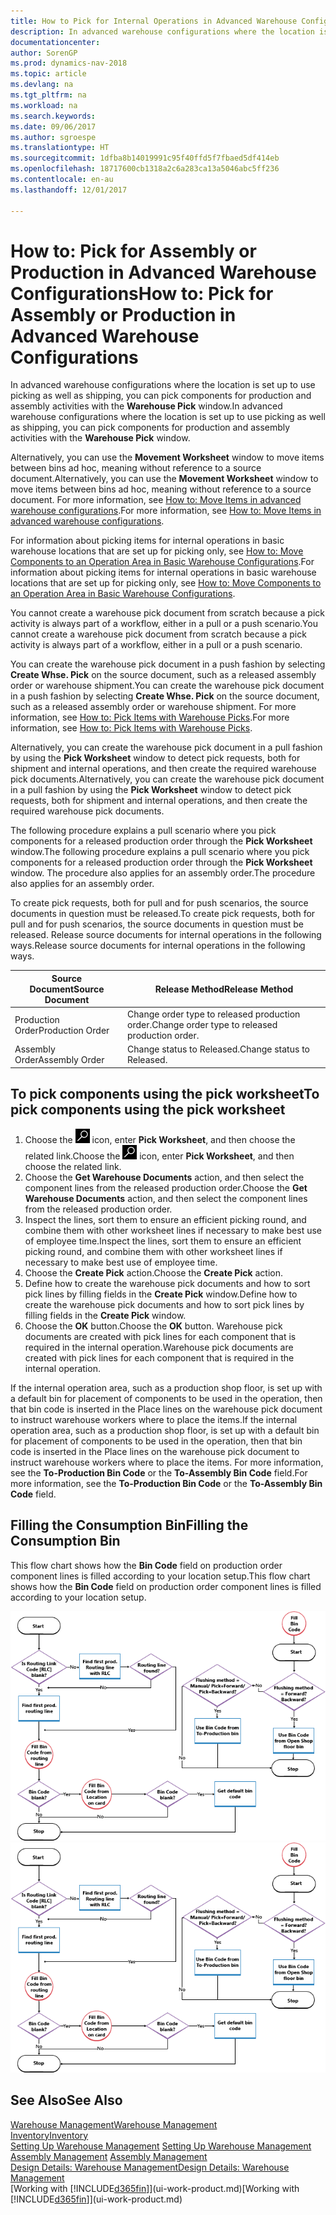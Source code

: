 ```yaml
---
title: How to Pick for Internal Operations in Advanced Warehouse Configurations
description: In advanced warehouse configurations where the location is set up to use picking as well as shipping, you can pick components for production and assembly activities with the **Warehouse Pick** window.
documentationcenter: 
author: SorenGP
ms.prod: dynamics-nav-2018
ms.topic: article
ms.devlang: na
ms.tgt_pltfrm: na
ms.workload: na
ms.search.keywords: 
ms.date: 09/06/2017
ms.author: sgroespe
ms.translationtype: HT
ms.sourcegitcommit: 1dfba8b14019991c95f40ffd5f7fbaed5df414eb
ms.openlocfilehash: 18717600cb1318a2c6a283ca13a5046abc5ff236
ms.contentlocale: en-au
ms.lasthandoff: 12/01/2017

---
```

# <a name="how-to-pick-for-assembly-or-production-in-advanced-warehouse-configurations"></a><span data-ttu-id="10c3d-103">How to: Pick for Assembly or Production in Advanced Warehouse Configurations</span><span class="sxs-lookup"><span data-stu-id="10c3d-103">How to: Pick for Assembly or Production in Advanced Warehouse Configurations</span></span>
<span data-ttu-id="10c3d-104">In advanced warehouse configurations where the location is set up to use picking as well as shipping, you can pick components for production and assembly activities with the **Warehouse Pick** window.</span><span class="sxs-lookup"><span data-stu-id="10c3d-104">In advanced warehouse configurations where the location is set up to use picking as well as shipping, you can pick components for production and assembly activities with the **Warehouse Pick** window.</span></span>  

<span data-ttu-id="10c3d-105">Alternatively, you can use the **Movement Worksheet** window to move items between bins ad hoc, meaning without reference to a source document.</span><span class="sxs-lookup"><span data-stu-id="10c3d-105">Alternatively, you can use the **Movement Worksheet** window to move items between bins ad hoc, meaning without reference to a source document.</span></span> <span data-ttu-id="10c3d-106">For more information, see [How to: Move Items in advanced warehouse configurations](warehouse-how-to-move-items-in-advanced-warehousing.md).</span><span class="sxs-lookup"><span data-stu-id="10c3d-106">For more information, see [How to: Move Items in advanced warehouse configurations](warehouse-how-to-move-items-in-advanced-warehousing.md).</span></span>  

<span data-ttu-id="10c3d-107">For information about picking items for internal operations in basic warehouse locations that are set up for picking only, see [How to: Move Components to an Operation Area in Basic Warehouse Configurations](warehouse-how-to-move-components-to-an-operation-area-in-basic-warehousing.md).</span><span class="sxs-lookup"><span data-stu-id="10c3d-107">For information about picking items for internal operations in basic warehouse locations that are set up for picking only, see [How to: Move Components to an Operation Area in Basic Warehouse Configurations](warehouse-how-to-move-components-to-an-operation-area-in-basic-warehousing.md).</span></span>  

<span data-ttu-id="10c3d-108">You cannot create a warehouse pick document from scratch because a pick activity is always part of a workflow, either in a pull or a push scenario.</span><span class="sxs-lookup"><span data-stu-id="10c3d-108">You cannot create a warehouse pick document from scratch because a pick activity is always part of a workflow, either in a pull or a push scenario.</span></span>  

<span data-ttu-id="10c3d-109">You can create the warehouse pick document in a push fashion by selecting **Create Whse. Pick** on the source document, such as a released assembly order or warehouse shipment.</span><span class="sxs-lookup"><span data-stu-id="10c3d-109">You can create the warehouse pick document in a push fashion by selecting **Create Whse. Pick** on the source document, such as a released assembly order or warehouse shipment.</span></span> <span data-ttu-id="10c3d-110">For more information, see [How to: Pick Items with Warehouse Picks](warehouse-how-to-pick-items-for-warehouse-shipment.md).</span><span class="sxs-lookup"><span data-stu-id="10c3d-110">For more information, see [How to: Pick Items with Warehouse Picks](warehouse-how-to-pick-items-for-warehouse-shipment.md).</span></span>  

<span data-ttu-id="10c3d-111">Alternatively, you can create the warehouse pick document in a pull fashion by using the **Pick Worksheet** window to detect pick requests, both for shipment and internal operations, and then create the required warehouse pick documents.</span><span class="sxs-lookup"><span data-stu-id="10c3d-111">Alternatively, you can create the warehouse pick document in a pull fashion by using the **Pick Worksheet** window to detect pick requests, both for shipment and internal operations, and then create the required warehouse pick documents.</span></span>  

<span data-ttu-id="10c3d-112">The following procedure explains a pull scenario where you pick components for a released production order through the **Pick Worksheet** window.</span><span class="sxs-lookup"><span data-stu-id="10c3d-112">The following procedure explains a pull scenario where you pick components for a released production order through the **Pick Worksheet** window.</span></span> <span data-ttu-id="10c3d-113">The procedure also applies for an assembly order.</span><span class="sxs-lookup"><span data-stu-id="10c3d-113">The procedure also applies for an assembly order.</span></span>  

<span data-ttu-id="10c3d-114">To create pick requests, both for pull and for push scenarios, the source documents in question must be released.</span><span class="sxs-lookup"><span data-stu-id="10c3d-114">To create pick requests, both for pull and for push scenarios, the source documents in question must be released.</span></span> <span data-ttu-id="10c3d-115">Release source documents for internal operations in the following ways.</span><span class="sxs-lookup"><span data-stu-id="10c3d-115">Release source documents for internal operations in the following ways.</span></span>  

|<span data-ttu-id="10c3d-116">Source Document</span><span class="sxs-lookup"><span data-stu-id="10c3d-116">Source Document</span></span>|<span data-ttu-id="10c3d-117">Release Method</span><span class="sxs-lookup"><span data-stu-id="10c3d-117">Release Method</span></span>|  
|---------------------|--------------------|  
|<span data-ttu-id="10c3d-118">Production Order</span><span class="sxs-lookup"><span data-stu-id="10c3d-118">Production Order</span></span>|<span data-ttu-id="10c3d-119">Change order type to released production order.</span><span class="sxs-lookup"><span data-stu-id="10c3d-119">Change order type to released production order.</span></span>|  
|<span data-ttu-id="10c3d-120">Assembly Order</span><span class="sxs-lookup"><span data-stu-id="10c3d-120">Assembly Order</span></span>|<span data-ttu-id="10c3d-121">Change status to Released.</span><span class="sxs-lookup"><span data-stu-id="10c3d-121">Change status to Released.</span></span>|  

## <a name="to-pick-components-using-the-pick-worksheet"></a><span data-ttu-id="10c3d-122">To pick components using the pick worksheet</span><span class="sxs-lookup"><span data-stu-id="10c3d-122">To pick components using the pick worksheet</span></span>  
1.  <span data-ttu-id="10c3d-123">Choose the ![Search for Page or Report](media/ui-search/search_small.png "Search for Page or Report icon") icon, enter **Pick Worksheet**, and then choose the related link.</span><span class="sxs-lookup"><span data-stu-id="10c3d-123">Choose the ![Search for Page or Report](media/ui-search/search_small.png "Search for Page or Report icon") icon, enter **Pick Worksheet**, and then choose the related link.</span></span>  
2.  <span data-ttu-id="10c3d-124">Choose the **Get Warehouse Documents** action, and then select the component lines from the released production order.</span><span class="sxs-lookup"><span data-stu-id="10c3d-124">Choose the **Get Warehouse Documents** action, and then select the component lines from the released production order.</span></span>  
3.  <span data-ttu-id="10c3d-125">Inspect the lines, sort them to ensure an efficient picking round, and combine them with other worksheet lines if necessary to make best use of employee time.</span><span class="sxs-lookup"><span data-stu-id="10c3d-125">Inspect the lines, sort them to ensure an efficient picking round, and combine them with other worksheet lines if necessary to make best use of employee time.</span></span>  
4.  <span data-ttu-id="10c3d-126">Choose the **Create Pick** action.</span><span class="sxs-lookup"><span data-stu-id="10c3d-126">Choose the **Create Pick** action.</span></span>  
5.  <span data-ttu-id="10c3d-127">Define how to create the warehouse pick documents and how to sort pick lines by filling fields in the **Create Pick** window.</span><span class="sxs-lookup"><span data-stu-id="10c3d-127">Define how to create the warehouse pick documents and how to sort pick lines by filling fields in the **Create Pick** window.</span></span>  
6.  <span data-ttu-id="10c3d-128">Choose the **OK** button.</span><span class="sxs-lookup"><span data-stu-id="10c3d-128">Choose the **OK** button.</span></span> <span data-ttu-id="10c3d-129">Warehouse pick documents are created with pick lines for each component that is required in the internal operation.</span><span class="sxs-lookup"><span data-stu-id="10c3d-129">Warehouse pick documents are created with pick lines for each component that is required in the internal operation.</span></span>  

<span data-ttu-id="10c3d-130">If the internal operation area, such as a production shop floor, is set up with a default bin for placement of components to be used in the operation, then that bin code is inserted in the Place lines on the warehouse pick document to instruct warehouse workers where to place the items.</span><span class="sxs-lookup"><span data-stu-id="10c3d-130">If the internal operation area, such as a production shop floor, is set up with a default bin for placement of components to be used in the operation, then that bin code is inserted in the Place lines on the warehouse pick document to instruct warehouse workers where to place the items.</span></span> <span data-ttu-id="10c3d-131">For more information, see the **To-Production Bin Code** or the **To-Assembly Bin Code** field.</span><span class="sxs-lookup"><span data-stu-id="10c3d-131">For more information, see the **To-Production Bin Code** or the **To-Assembly Bin Code** field.</span></span>

## <a name="filling-the-consumption-bin"></a><span data-ttu-id="10c3d-132">Filling the Consumption Bin</span><span class="sxs-lookup"><span data-stu-id="10c3d-132">Filling the Consumption Bin</span></span>
<span data-ttu-id="10c3d-133">This flow chart shows how the **Bin Code** field on production order component lines is filled according to your location setup.</span><span class="sxs-lookup"><span data-stu-id="10c3d-133">This flow chart shows how the **Bin Code** field on production order component lines is filled according to your location setup.</span></span>

<span data-ttu-id="10c3d-134">![Bin flow chart](media/binflow.png "BinFlow")</span><span class="sxs-lookup"><span data-stu-id="10c3d-134">![Bin flow chart](media/binflow.png "BinFlow")</span></span>  

## <a name="see-also"></a><span data-ttu-id="10c3d-135">See Also</span><span class="sxs-lookup"><span data-stu-id="10c3d-135">See Also</span></span>
[<span data-ttu-id="10c3d-136">Warehouse Management</span><span class="sxs-lookup"><span data-stu-id="10c3d-136">Warehouse Management</span></span>](warehouse-manage-warehouse.md)  
[<span data-ttu-id="10c3d-137">Inventory</span><span class="sxs-lookup"><span data-stu-id="10c3d-137">Inventory</span></span>](inventory-manage-inventory.md)  
<span data-ttu-id="10c3d-138">[Setting Up Warehouse Management](warehouse-setup-warehouse.md)   </span><span class="sxs-lookup"><span data-stu-id="10c3d-138">[Setting Up Warehouse Management](warehouse-setup-warehouse.md)   </span></span>  
<span data-ttu-id="10c3d-139">[Assembly Management](assembly-assemble-items.md)  </span><span class="sxs-lookup"><span data-stu-id="10c3d-139">[Assembly Management](assembly-assemble-items.md)  </span></span>  
[<span data-ttu-id="10c3d-140">Design Details: Warehouse Management</span><span class="sxs-lookup"><span data-stu-id="10c3d-140">Design Details: Warehouse Management</span></span>](design-details-warehouse-management.md)  
<span data-ttu-id="10c3d-141">[Working with [!INCLUDE[d365fin](includes/d365fin_md.md)]](ui-work-product.md)</span><span class="sxs-lookup"><span data-stu-id="10c3d-141">[Working with [!INCLUDE[d365fin](includes/d365fin_md.md)]](ui-work-product.md)</span></span>

